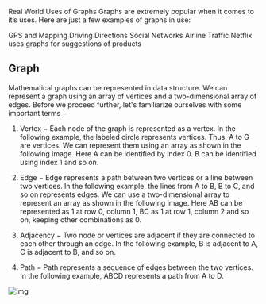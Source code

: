 Real World Uses of Graphs
Graphs are extremely popular when it comes to it’s uses. Here are just a few examples of graphs in use:

GPS and Mapping
Driving Directions
Social Networks
Airline Traffic
Netflix uses graphs for suggestions of products


## Graph
Mathematical graphs can be represented in data structure. We can represent a graph using an array of vertices and a two-dimensional array of edges. Before we proceed further, let's familiarize ourselves with some important terms −

1. Vertex − Each node of the graph is represented as a vertex. In the following example, the labeled circle represents vertices. Thus, A to G are vertices. We can represent them using an array as shown in the following image. Here A can be identified by index 0. B can be identified using index 1 and so on.

2. Edge − Edge represents a path between two vertices or a line between two vertices. In the following example, the lines from A to B, B to C, and so on represents edges. We can use a two-dimensional array to represent an array as shown in the following image. Here AB can be represented as 1 at row 0, column 1, BC as 1 at row 1, column 2 and so on, keeping other combinations as 0.

3. Adjacency − Two node or vertices are adjacent if they are connected to each other through an edge. In the following example, B is adjacent to A, C is adjacent to B, and so on.

4. Path − Path represents a sequence of edges between the two vertices. In the following example, ABCD represents a path from A to D.

![img](https://www.tutorialspoint.com/data_structures_algorithms/images/graph.jpg)
